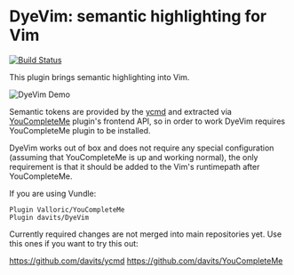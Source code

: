 DyeVim: semantic highlighting for Vim
=====================================

[![Build Status](https://travis-ci.org/davits/DyeVim.svg?branch=master)](https://travis-ci.org/davits/DyeVim)


This plugin brings semantic highlighting into Vim.

![DyeVim Demo](http://i.imgur.com/3tzV3tP.png)

Semantic tokens are provided by the [ycmd](https://github.com/Valloric/ycmd) and extracted via [YouCompleteMe](https://github.com/Valloric/YouCompleteMe) plugin's frontend API, so in order to work DyeVim requires YouCompleteMe plugin to be installed.

DyeVim works out of box and does not require any special configuration (assuming that YouCompleteMe is up and working normal), the only requirement is that it should be added to the Vim's runtimepath after YouCompleteMe.

If you are using Vundle:

    Plugin Valloric/YouCompleteMe
    Plugin davits/DyeVim

Currently required changes are not merged into main repositories yet.
Use this ones if you want to try this out:

https://github.com/davits/ycmd
https://github.com/davits/YouCompleteMe
